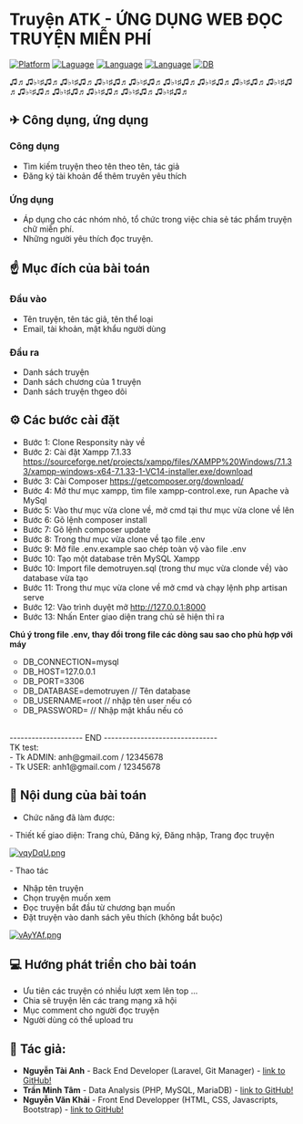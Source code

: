 # Truyện ATK - ỨNG DỤNG WEB ĐỌC TRUYỆN MIỄN PHÍ 

[![Platform](https://img.shields.io/badge/platform-PHP-blue
)](https://www.php.net/downloads.php)
[![Laguage](https://img.shields.io/badge/WEB-HTML-green
)](https://www.php.net/downloads.php)
[![Language](https://img.shields.io/badge/Style-CSS-red
)](https://developer.mozilla.org/vi/docs/Web/CSS)
[![Language](https://img.shields.io/badge/WEB-javascripts-9cf
)](https://www.php.net/downloads.php)
[![DB](https://img.shields.io/badge/DB-MYSQL-information
)](https://www.mysql.com/)


♫♬♫♭♮♯♫♬♫♭♮♯♫♬♫♭♮♯♫♬♫♭♮♯♫♬♫♭♮♯♫♬♫♭♮♯♫♬♫♭♮♯♫♬♫♭♮♯♫♬♫♭♮♯♫♬♫♭♮♯♫♬♫♭♮♯♫♬♫♭♮♯♫♬♫♭♮♯♫♬
<h2> ✈ Công dụng, ứng dụng  </h2>
<h3> Công dụng </h3>

 - Tìm kiếm truyện theo tên theo tên, tác giả
 - Đăng ký tài khoản để thêm truyên yêu thích 
  
 <h3> Ứng dụng </h3>
 
 - Áp dụng cho các nhóm nhỏ, tổ chức trong việc chia sẻ tác phẩm truyện chữ miễn phí.
 - Những người yêu thích đọc truyện.
 
<h2>☝ Mục đích của bài toán</h2>

<h3> Đầu vào</h3>

- Tên truyện, tên tác giả, tên thể loại
- Email, tài khoản, mật khẩu người dùng 

<h3> Đầu ra </h3>

- Danh sách truyện
- Danh sách chương của 1 truyện
- Danh sách truyện thgeo dõi

<h2>⚙ Các bước cài đặt</h2>

- Bước 1: Clone Responsity này về
- Bước 2: Cài đặt Xampp 7.1.33 https://sourceforge.net/projects/xampp/files/XAMPP%20Windows/7.1.33/xampp-windows-x64-7.1.33-1-VC14-installer.exe/download
- Bước 3: Cài Composer https://getcomposer.org/download/
- Bước 4: Mở thư mục xampp, tìm file xampp-control.exe, run Apache và MySql
- Bước 5: Vào thư mục vừa clone về, mở cmd tại thư mục vừa clone về lên
- Bước 6: Gõ lệnh composer install
- Bước 7: Gõ lệnh composer update
- Bước 8: Trong thư mục vừa clone về tạo file .env 
- Bước 9: Mở file .env.example sao chép toàn vộ vào file .env
- Bước 10: Tạo một database trên MySQL Xampp 
- Bước 10: Import file demotruyen.sql (trong thư mục vừa clonde về) vào database vừa tạo
- Bước 11: Trong thư mục vừa clone về mở cmd và chạy lệnh php artisan serve 
- Bước 12: Vào trình duyệt mở http://127.0.0.1:8000
- Bước 13: Nhấn Enter giao diện trang chủ sẽ hiện thỉ ra

<b>Chú ý trong file .env, thay đổi trong file các dòng sau sao cho phù hợp với máy</b>

<ul style="list-style-type:circle">
    <li>DB_CONNECTION=mysql</li>
        <li>    DB_HOST=127.0.0.1</li>
            <li>DB_PORT=3306</li>
            <li>DB_DATABASE=demotruyen // Tên database</li>
            <li>DB_USERNAME=root       // nhập tên user nếu có</li> 
            <li>DB_PASSWORD=          // Nhập mật khẩu nếu có</li>
                </ul>

<br>
-------------------- END -------------------------------
<br>
TK test:<br>
- Tk ADMIN: anh@gmail.com / 12345678<br>
- Tk USER:  anh1@gmail.com / 12345678<br>
<h2>📑 Nội dung của bài toán </h2>

- Chức năng đã làm được:
<p>- Thiết kế giao diện: Trang chủ, Đăng ký, Đăng nhập, Trang đọc truyện</p>

[![vqyDqU.png](https://b.imge.to/2019/09/29/vqyDqU.png)](https://imge.to/i/vqyDqU)

<p>- Thao tác</p>
<ul>
    <li> Nhập tên truyện </li>
    <li> Chọn truyện muốn xem </li>
    <li> Đọc truyện bắt đầu từ chương bạn muốn</li>
    <li> Đặt truyện vào danh sách yêu thích (không bắt buộc) </li>
</ul>

[![vAyYAf.png](https://c.imge.to/2019/12/12/vAyYAf.png)](https://imge.to/i/vAyYAf)

<h2>💻 Hướng phát triển cho bài toán</h2>

- Ưu tiên các truyện có nhiều lượt xem lên top ...
- Chia sẽ truyện lên các trang mạng xã hội
- Mục comment cho người đọc truyện
- Người dùng có thể upload tru
 

<h2>👦 Tác giả: </h3>
     
- **Nguyễn Tài Anh**  - Back End Developer (Laravel, Git Manager) -  [link to GitHub!](https://github.com/NguyenTaiAnh)
- **Trần Minh Tâm**   - Data Analysis (PHP, MySQL, MariaDB) -  [link to GitHub!](https://github.com/zdankz)
- **Nguyễn Văn Khải** - Front End Developper (HTML, CSS, Javascripts, Bootstrap) - [link to GitHub!](https://github.com/Nguyenkhai99vn)
   
   
   
